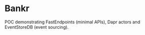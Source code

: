 # Bankr

POC demonstrating FastEndpoints (minimal APIs), Dapr actors and EventStoreDB (event sourcing).